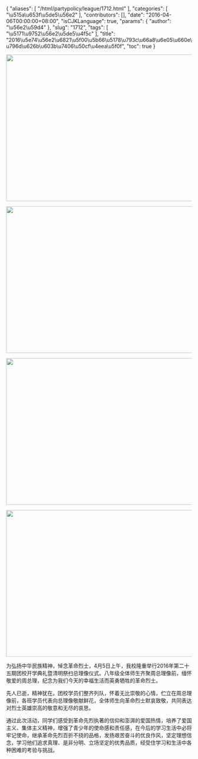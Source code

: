 {
    "aliases": [
        "/html/partypolicy/league/1712.html"
    ],
    "categories": [
        "\u515a\u653f\u5de5\u56e2"
    ],
    "contributors": [],
    "date": "2016-04-06T00:00:00+08:00",
    "isCJKLanguage": true,
    "params": {
        "author": "\u56e2\u59d4"
    },
    "slug": "1712",
    "tags": [
        "\u5171\u9752\u56e2\u5de5\u4f5c"
    ],
    "title": "2016\u5e74\u56e2\u6821\u5f00\u5b66\u5178\u793c\u66a8\u6e05\u660e\u796d\u626b\u603b\u7406\u50cf\u4eea\u5f0f",
    "toc": true
}


<img
    src="https://cdn.tfls.online/mirror/full/3c3bb0511f51490c9aa9435c7f4f891bc5b8d464.jpg"
    style="display:block;margin-left:auto;margin-right:auto;"
    decoding="async"
    fetchpriority="auto"
    loading="lazy"
    height="397"
    width="600"
/>





<img
    src="https://cdn.tfls.online/mirror/full/6a39f11b9032157c1233875c67bfba0710f6d04a.jpg"
    style="display:block;margin-left:auto;margin-right:auto;"
    decoding="async"
    fetchpriority="auto"
    loading="lazy"
    height="397"
    width="600"
/>





<img
    src="https://cdn.tfls.online/mirror/full/0dbb28032573e24d6c68e06d727ba6b314a63075.jpg"
    style="display:block;margin-left:auto;margin-right:auto;"
    decoding="async"
    fetchpriority="auto"
    loading="lazy"
    height="397"
    width="600"
/>





<img
    src="https://cdn.tfls.online/mirror/full/cdb508dd9c5077d20bc381570b0d238f5260d606.jpg"
    style="display:block;margin-left:auto;margin-right:auto;"
    decoding="async"
    fetchpriority="auto"
    loading="lazy"
    height="397"
    width="600"
/>







为弘扬中华民族精神，悼念革命烈士，4月5日上午，我校隆重举行2016年第二十五期团校开学典礼暨清明祭扫总理像仪式。八年级全体师生齐聚周总理像前，缅怀敬爱的周总理，纪念为我们今天的幸福生活而英勇牺牲的革命烈士。 




先人已逝，精神犹在。团校学员们整齐列队，怀着无比崇敬的心情，伫立在周总理像前，各班学员代表向总理像敬献鲜花，全体师生向革命烈士默哀致敬，共同表达对烈士英雄崇高的敬意和无尽的哀思。




通过此次活动，同学们感受到革命先烈执著的信仰和澎湃的爱国热情，培养了爱国主义、集体主义精神，增强了青少年的使命感和责任感，在今后的学习生活中必将牢记使命，继承革命先烈百折不挠的品格，发扬艰苦奋斗的优良作风，坚定理想信念，学习他们追求真理、是非分明、立场坚定的优秀品质，经受住学习和生活中各种困难的考验与挑战。



